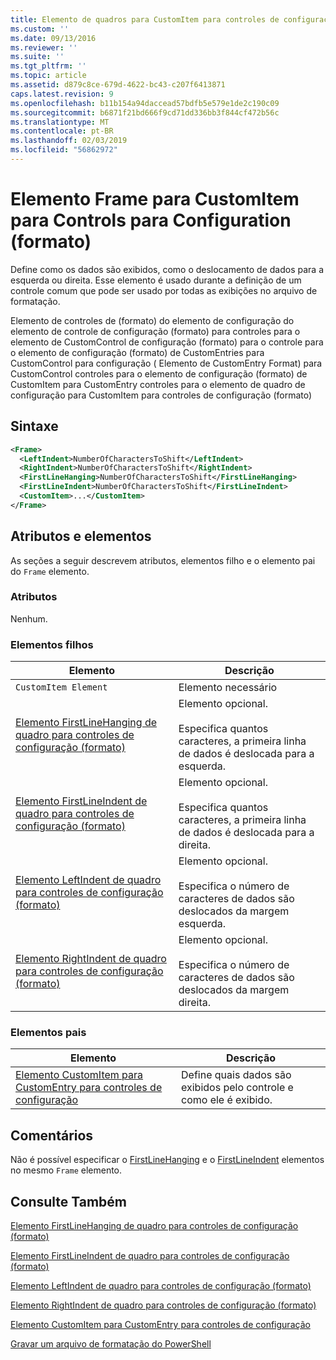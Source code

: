 ```yaml
---
title: Elemento de quadros para CustomItem para controles de configuração (formato) | Microsoft Docs
ms.custom: ''
ms.date: 09/13/2016
ms.reviewer: ''
ms.suite: ''
ms.tgt_pltfrm: ''
ms.topic: article
ms.assetid: d879c8ce-679d-4622-bc43-c207f6413871
caps.latest.revision: 9
ms.openlocfilehash: b11b154a94daccead57bdfb5e579e1de2c190c09
ms.sourcegitcommit: b6871f21bd666f9cd71dd336bb3f844cf472b56c
ms.translationtype: MT
ms.contentlocale: pt-BR
ms.lasthandoff: 02/03/2019
ms.locfileid: "56862972"
---
```

# <a name="frame-element-for-customitem-for-controls-for-configuration-format"></a>Elemento Frame para CustomItem para Controls para Configuration (formato)

Define como os dados são exibidos, como o deslocamento de dados para a esquerda ou direita. Esse elemento é usado durante a definição de um controle comum que pode ser usado por todas as exibições no arquivo de formatação.

Elemento de controles de (formato) do elemento de configuração do elemento de controle de configuração (formato) para controles para o elemento de CustomControl de configuração (formato) para o controle para o elemento de configuração (formato) de CustomEntries para CustomControl para configuração ( Elemento de CustomEntry Format) para CustomControl controles para o elemento de configuração (formato) de CustomItem para CustomEntry controles para o elemento de quadro de configuração para CustomItem para controles de configuração (formato)

## <a name="syntax"></a>Sintaxe

```xml
<Frame>
  <LeftIndent>NumberOfCharactersToShift</LeftIndent>
  <RightIndent>NumberOfCharactersToShift</RightIndent>
  <FirstLineHanging>NumberOfCharactersToShift</FirstLineHanging>
  <FirstLineIndent>NumberOfCharactersToShift</FirstLineIndent>
  <CustomItem>...</CustomItem>
</Frame>
```

## <a name="attributes-and-elements"></a>Atributos e elementos

As seções a seguir descrevem atributos, elementos filho e o elemento pai do `Frame` elemento.

### <a name="attributes"></a>Atributos

Nenhum.

### <a name="child-elements"></a>Elementos filhos

|Elemento|Descrição|
|-------------|-----------------|
|`CustomItem Element`|Elemento necessário|
|[Elemento FirstLineHanging de quadro para controles de configuração (formato)](./firstlinehanging-element-for-frame-for-controls-for-configuration-format.md)|Elemento opcional.<br /><br /> Especifica quantos caracteres, a primeira linha de dados é deslocada para a esquerda.|
|[Elemento FirstLineIndent de quadro para controles de configuração (formato)](./firstlineindent-element-for-frame-for-controls-for-configuration-format.md)|Elemento opcional.<br /><br /> Especifica quantos caracteres, a primeira linha de dados é deslocada para a direita.|
|[Elemento LeftIndent de quadro para controles de configuração (formato)](./leftindent-element-for-frame-for-controls-for-configuration-format.md)|Elemento opcional.<br /><br /> Especifica o número de caracteres de dados são deslocados da margem esquerda.|
|[Elemento RightIndent de quadro para controles de configuração (formato)](./rightindent-element-for-frame-for-controls-for-configuration-format.md)|Elemento opcional.<br /><br /> Especifica o número de caracteres de dados são deslocados da margem direita.|

### <a name="parent-elements"></a>Elementos pais

|Elemento|Descrição|
|-------------|-----------------|
|[Elemento CustomItem para CustomEntry para controles de configuração](./customitem-element-for-customentry-for-controls-for-configuration-format.md)|Define quais dados são exibidos pelo controle e como ele é exibido.|

## <a name="remarks"></a>Comentários

Não é possível especificar o [FirstLineHanging](./firstlinehanging-element-for-frame-for-controls-for-configuration-format.md) e o [FirstLineIndent](./firstlineindent-element-for-frame-for-controls-for-configuration-format.md) elementos no mesmo `Frame` elemento.

## <a name="see-also"></a>Consulte Também

[Elemento FirstLineHanging de quadro para controles de configuração (formato)](./firstlinehanging-element-for-frame-for-controls-for-configuration-format.md)

[Elemento FirstLineIndent de quadro para controles de configuração (formato)](./firstlineindent-element-for-frame-for-controls-for-configuration-format.md)

[Elemento LeftIndent de quadro para controles de configuração (formato)](./leftindent-element-for-frame-for-controls-for-configuration-format.md)

[Elemento RightIndent de quadro para controles de configuração (formato)](./rightindent-element-for-frame-for-controls-for-configuration-format.md)

[Elemento CustomItem para CustomEntry para controles de configuração](./customitem-element-for-customentry-for-controls-for-configuration-format.md)

[Gravar um arquivo de formatação do PowerShell](./writing-a-powershell-formatting-file.md)
